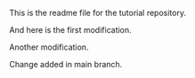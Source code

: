This is the readme file for the tutorial
repository.

And here is the first modification.

Another modification.

Change added in main branch.